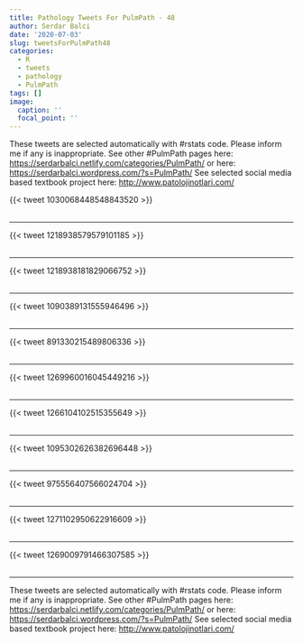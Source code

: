 ```yaml
---
title: Pathology Tweets For PulmPath - 48
author: Serdar Balci
date: '2020-07-03'
slug: tweetsForPulmPath48
categories:
  - R
  - tweets
  - pathology
  - PulmPath
tags: []
image:
  caption: ''
  focal_point: ''
---
```



These tweets are selected automatically with #rstats code. Please inform me if any is inappropriate.
See other #PulmPath pages here: https://serdarbalci.netlify.com/categories/PulmPath/  or here: https://serdarbalci.wordpress.com/?s=PulmPath/ 
See selected social media based textbook project here: http://www.patolojinotlari.com/

{{< tweet 1030068448548843520 >}}
<br>
<br>
<hr>
{{< tweet 1218938579579101185 >}}
<br>
<br>
<hr>
{{< tweet 1218938181829066752 >}}
<br>
<br>
<hr>
{{< tweet 1090389131555946496 >}}
<br>
<br>
<hr>
{{< tweet 891330215489806336 >}}
<br>
<br>
<hr>
{{< tweet 1269960016045449216 >}}
<br>
<br>
<hr>
{{< tweet 1266104102515355649 >}}
<br>
<br>
<hr>
{{< tweet 1095302626382696448 >}}
<br>
<br>
<hr>
{{< tweet 975556407566024704 >}}
<br>
<br>
<hr>
{{< tweet 1271102950622916609 >}}
<br>
<br>
<hr>
{{< tweet 1269009791466307585 >}}
<br>
<br>
<hr>


These tweets are selected automatically with #rstats code. Please inform me if any is inappropriate.
See other #PulmPath pages here: https://serdarbalci.netlify.com/categories/PulmPath/  or here: https://serdarbalci.wordpress.com/?s=PulmPath/ 
See selected social media based textbook project here: http://www.patolojinotlari.com/
